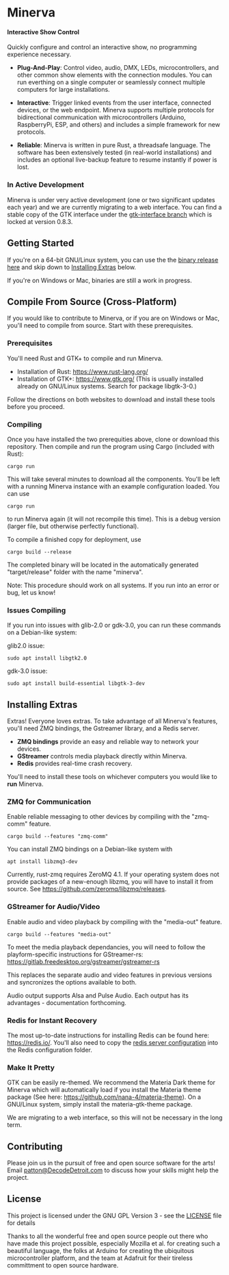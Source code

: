 # Minerva
#### Interactive Show Control

Quickly configure and control an interactive show, no programming experience necessary.

* **Plug-And-Play**: Control video, audio, DMX, LEDs, microcontrollers, and other common show elements with the connection modules. You can run everthing on a single computer or seamlessly connect multiple computers for large installations.

* **Interactive**: Trigger linked events from the user interface, connected devices, or the web endpoint. Minerva supports multiple protocols for bidirectional communication with microcontrollers (Arduino, RaspberryPi, ESP, and others) and includes a simple framework for new protocols.

* **Reliable**: Minerva is written in pure Rust, a threadsafe language. The software has been extensively tested (in real-world installations) and includes an optional live-backup feature to resume instantly if power is lost.

### In Active Development

Minerva is under very active development (one or two significant updates each year) and we are currently migrating to a web interface. You can find a stable copy of the GTK interface under the [gtk-interface branch](https://github.com/decode-detroit/minerva/tree/gtk-interface) which is locked at version 0.8.3.

## Getting Started

If you're on a 64-bit GNU/Linux system, you can use the the [binary release here](https://github.com/decode-detroit/minerva/releases/tag/0.9.0) and skip down to [Installing Extras](#Installing-Extras) below.

If you're on Windows or Mac, binaries are still a work in progress.

## Compile From Source (Cross-Platform)

If you would like to contribute to Minerva, or if you are on Windows or Mac, you'll need to compile from source. Start with these prerequisites.

### Prerequisites

You'll need Rust and GTK+ to compile and run Minerva.

* Installation of Rust: https://www.rust-lang.org/
* Installation of GTK+: https://www.gtk.org/ (This is usually installed already on GNU/Linux systems. Search for package libgtk-3-0.)

Follow the directions on both websites to download and install these tools before you proceed.

### Compiling

Once you have installed the two prerequities above, clone or download this repository. Then compile and run the program using Cargo (included with Rust):
```
cargo run
```

This will take several minutes to download all the components. You'll be left with a running Minerva instance with an example configuration loaded. You can use
```
cargo run
```

to run Minerva again (it will not recompile this time). This is a debug version (larger file, but otherwise perfectly functional).

To compile a finished copy for deployment, use
```
cargo build --release
```

The completed binary will be located in the automatically generated "target/release" folder with the name "minerva".

Note: This procedure should work on all systems. If you run into an error or bug, let us know!

### Issues Compiling

If you run into issues with glib-2.0 or gdk-3.0, you can run these commands on a Debian-like system:

glib2.0 issue: 
```
sudo apt install libgtk2.0
```

gdk-3.0 issue:
```
sudo apt install build-essential libgtk-3-dev
```

## Installing Extras

Extras! Everyone loves extras. To take advantage of all Minerva's features, you'll need ZMQ bindings, the Gstreamer library, and a Redis server.

* **ZMQ bindings** provide an easy and reliable way to network your devices.
* **GStreamer** controls media playback directly within Minerva.
* **Redis** provides real-time crash recovery.

You'll need to install these tools on whichever computers you would like to **run** Minerva.

### ZMQ for Communication

Enable reliable messaging to other devices by compiling with the "zmq-comm" feature.
```
cargo build --features "zmq-comm"
```

You can install ZMQ bindings on a Debian-like system with
```
apt install libzmq3-dev
```

Currently, rust-zmq requires ZeroMQ 4.1. If your operating system does not provide packages of a new-enough libzmq, you will have to install it from source. See https://github.com/zeromq/libzmq/releases.

### GStreamer for Audio/Video

Enable audio and video playback by compiling with the "media-out" feature.
```
cargo build --features "media-out"
```

To meet the media playback dependancies, you will need to follow the playform-specific instructions for GStreamer-rs: https://gitlab.freedesktop.org/gstreamer/gstreamer-rs

This replaces the separate audio and video features in previous versions and syncronizes the options available to both.

Audio output supports Alsa and Pulse Audio. Each output has its advantages - documentation forthcoming.

### Redis for Instant Recovery

The most up-to-date instructions for installing Redis can be found here: https://redis.io/. You'll also need to copy the [redis server configuration](examples/redis.conf) into the Redis configuration folder.

### Make It Pretty

GTK can be easily re-themed. We recommend the Materia Dark theme for Minerva which will automatically load if you install the Materia theme package (See here: https://github.com/nana-4/materia-theme). On a GNU/Linux system, simply install the materia-gtk-theme package.

We are migrating to a web interface, so this will not be necessary in the long term.

## Contributing

Please join us in the pursuit of free and open source software for the arts! Email patton@DecodeDetroit.com to discuss how your skills might help the project.

## License

This project is licensed under the GNU GPL Version 3 - see the [LICENSE](LICENSE) file for details

Thanks to all the wonderful free and open source people out there who have made this project possible, especially Mozilla et al. for creating such a beautiful language, the folks at Arduino for creating the ubiquitous microcontroller platform, and the team at Adafruit for their tireless committment to open source hardware.
